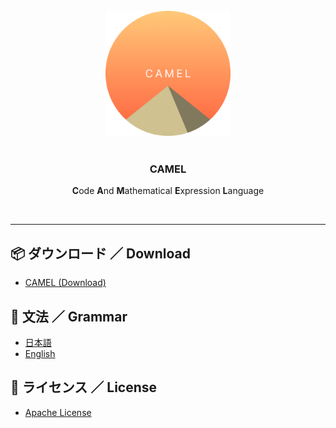 <div align="center">
    <br>
    <img src="camel.png" width="200">
    <br><br>
    <h3><b>CAMEL</b></h3>
    <p><b>C</b>ode <b>A</b>nd <b>M</b>athematical <b>E</b>xpression <b>L</b>anguage</p>
    <br>
</div>
<hr>

## 📦 ダウンロード ／ Download
<ul>
    <li>
        <a href="https://github.com/gamma-410/CAMEL/archive/refs/heads/main.zip">CAMEL (Download)</a>
    </li>
</ul>

## 📕 文法 ／ Grammar
<ul>
    <li>
        <a href="ja.grammar">日本語</a>  
    </li>
    <li>
        <a href="en.grammar">English</a>
    </li>
</ul>

## 🦜 ライセンス ／ License
<ul>
    <li>
        <a href="LICENSE">Apache License</a>
    </li>
</ul>
